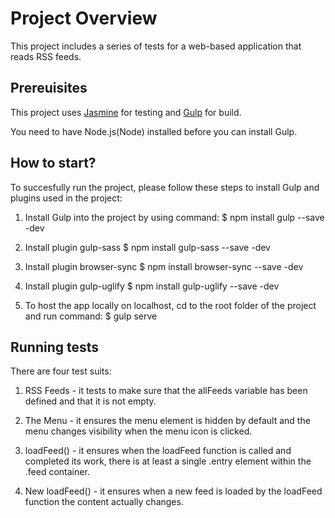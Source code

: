 # Project Overview

This project includes a series of tests for a web-based application that reads RSS feeds. 


## Prereuisites
This project uses [Jasmine](http://jasmine.github.io/) for testing and [Gulp](https://gulpjs.com/) for build.

You need to have Node.js(Node) installed before you can install Gulp. 


## How to start?
To succesfully run the project, please follow these steps to install Gulp and plugins used in the project:
1. Install Gulp into the project by using command:
	$ npm install gulp --save -dev

2. Install plugin gulp-sass
	$ npm install gulp-sass --save -dev

3. Install plugin browser-sync
	$ npm install browser-sync --save -dev

4. Install plugin gulp-uglify
	$ npm install gulp-uglify --save -dev

5. To host the app locally on localhost, cd to the root folder of the project and run command:
	$ gulp serve


## Running tests
There are four test suits:
1. RSS Feeds - it tests to make sure that the allFeeds variable has been defined and that it is not empty.

2. The Menu - it ensures the menu element is hidden by default and the menu changes visibility when the menu icon is clicked.

3. loadFeed() - it ensures when the loadFeed function is called and completed its work, there is at least a single .entry element within the .feed container.

4. New loadFeed() - it ensures when a new feed is loaded by the loadFeed function the content actually changes.

